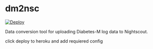 dm2nsc
======

[![Deploy](https://www.herokucdn.com/deploy/button.svg)](https://heroku.com/deploy)

Data conversion tool for uploading Diabetes-M log data to Nightscout.

click deploy to heroku and add requiered config
